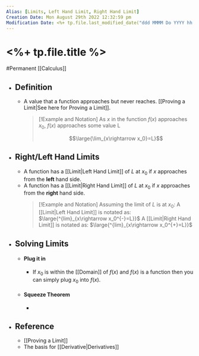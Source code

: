```yaml
---
Alias: [Limits, Left Hand Limit, Right Hand Limit]
Creation Date: Mon August 29th 2022 12:32:59 pm 
Modification Date: <%+ tp.file.last_modified_date("ddd MMMM Do YYYY hh:mm:ss a") %>
---
```

# <%+ tp.file.title %>
#Permanent [[Calculus]]

- ## Definition
	- A value that a function approaches but never reaches. [[Proving a Limit|See here for Proving a Limit]].
	  > [!Example and Notation]
	  > As $x$ in the function $f(x)$ approaches $x_0$, $f(x)$ approaches some value L
	  > 
	  >$$\large{\lim_{x\rightarrow x_0}=L}$$
- ## Right/Left Hand Limits
	- A function has a [[Limit|Left Hand Limit]] of $L$ at $x_0$ if $x$ approaches from the **left** hand side. 
	- A function has a [[Limit|Right Hand Limit]] of $L$ at $x_0$ if $x$ approaches from the **right** hand side. 
	  > [!Example and Notation]
	  > Assuming the limit of $L$ is at $x_0$:
	  > A [[Limit|Left Hand Limit]] is notated as: $\large{^{lim}_{x\rightarrow x_0^{-}=L}}$
	  > A [[Limit|Right Hand Limit]] is notated as: $\large{^{lim}_{x\rightarrow x_0^{+}=L}}$
- ## Solving Limits
	- #### Plug it in
		- If $x_0$ is within the [[Domain]] of $f(x)$ and $f(x)$ is a function then you can simply plug $x_0$ into $f(x)$.
	- #### Squeeze Theorem
		- 
- ## Reference
	- [[Proving a Limit]]
	- The basis for [[Derivative|Derivatives]]